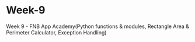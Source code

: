 # Week-9
Week 9 - FNB App Academy(Python functions & modules, Rectangle Area & Perimeter Calculator, Exception Handling)
